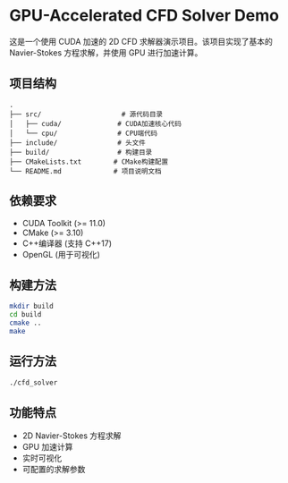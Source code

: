 # GPU-Accelerated CFD Solver Demo

这是一个使用 CUDA 加速的 2D CFD 求解器演示项目。该项目实现了基本的 Navier-Stokes 方程求解，并使用 GPU 进行加速计算。

## 项目结构

```
.
├── src/                    # 源代码目录
│   ├── cuda/              # CUDA加速核心代码
│   └── cpu/               # CPU端代码
├── include/               # 头文件
├── build/                 # 构建目录
├── CMakeLists.txt        # CMake构建配置
└── README.md             # 项目说明文档
```

## 依赖要求

- CUDA Toolkit (>= 11.0)
- CMake (>= 3.10)
- C++编译器 (支持 C++17)
- OpenGL (用于可视化)

## 构建方法

```bash
mkdir build
cd build
cmake ..
make
```

## 运行方法

```bash
./cfd_solver
```

## 功能特点

- 2D Navier-Stokes 方程求解
- GPU 加速计算
- 实时可视化
- 可配置的求解参数
